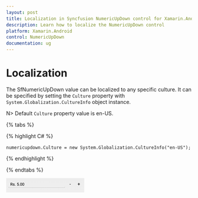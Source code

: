 ```yaml
---
layout: post
title: Localization in Syncfusion NumericUpDown control for Xamarin.Android
description: Learn how to localize the NumericUpDown control
platform: Xamarin.Android
control: NumericUpDown
documentation: ug
---
```

# Localization

The SfNumericUpDown value can be localized to any specific culture. It can be specified by setting the `Culture` property with `System.Globalization.CultureInfo` object instance.

N> Default `Culture` property value is en-US.

{% tabs %}

{% highlight C# %}

	numericupdown.Culture = new System.Globalization.CultureInfo("en-US");
	
{% endhighlight %}

{% endtabs %}

![](images/Culture.png)




